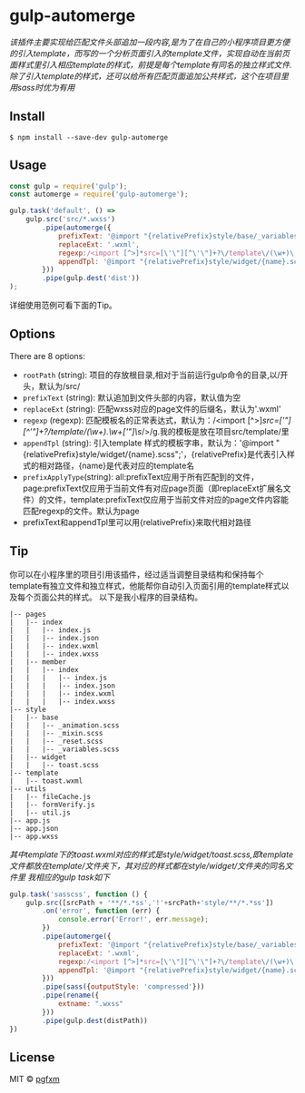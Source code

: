 # gulp-automerge 

*该插件主要实现给匹配文件头部追加一段内容,是为了在自己的小程序项目更方便的引入template，而写的一个分析页面引入的template文件，实现自动在当前页面样式里引入相应template的样式，前提是每个template有同名的独立样式文件.除了引入template的样式，还可以给所有匹配页面追加公共样式，这个在项目里用sass时优为有用*


## Install

```
$ npm install --save-dev gulp-automerge
```


## Usage

```js
const gulp = require('gulp');
const automerge = require('gulp-automerge');

gulp.task('default', () =>
	gulp.src('src/*.wxss')
		.pipe(automerge({
		    prefixText: '@import "{relativePrefix}style/base/_variables.scss"; @import "{relativePrefix}style/base/_mixin.scss"; @import "{relativePrefix}style/base/_animation.scss"; @import "{relativePrefix}style/base/_reset.scss";',
		    replaceExt: '.wxml',
		    regexp:/<import [^>]*src=[\'\"][^\'\"]+?\/template\/(\w+)\.\w+[\'\"]\s*\/>/g,
		    appendTpl: '@import "{relativePrefix}style/widget/{name}.scss";'
		}))
		.pipe(gulp.dest('dist'))
);
```
详细使用范例可看下面的Tip。
## Options

There are 8 options:
* `rootPath` (string): 项目的存放根目录,相对于当前运行gulp命令的目录,以/开头，默认为/src/
* `prefixText` (string): 默认追加到文件头部的内容，默认值为空
* `replaceExt` (string): 匹配wxss对应的page文件的后缀名，默认为'.wxml'
* `regexp` (regexp): 匹配模板名的正常表达式，默认为：/<import [^>]*src=[\'\"][^\'\"]+?\/template\/(\w+)\.\w+[\'\"]\s*\/>/g.我的模板是放在项目src/template/里
* `appendTpl` (string): 引入template 样式的模板字串，默认为：'@import "{relativePrefix}style/widget/{name}.scss";'，{relativePrefix}是代表引入样式的相对路径，{name}是代表对应的template名
* `prefixApplyType`(string): all:prefixText应用于所有匹配到的文件，page:prefixText仅应用于当前文件有对应page页面（即replaceExt扩展名文件）的文件，template:prefixText仅应用于当前文件对应的page文件内容能匹配regexp的文件。默认为page
* prefixText和appendTpl里可以用{relativePrefix}来取代相对路径

## Tip

你可以在小程序里的项目引用该插件，经过适当调整目录结构和保持每个template有独立文件和独立样式，他能帮你自动引入页面引用的template样式以及每个页面公共的样式。
以下是我小程序的目录结构。
```
|-- pages
|   |-- index
|   |   |-- index.js
|   |   |-- index.json
|   |   |-- index.wxml
|   |   |-- index.wxss
|   |-- member
|   |   |-- index
|   |   |   |-- index.js
|   |   |   |-- index.json
|   |   |   |-- index.wxml
|   |   |   |-- index.wxss
|-- style
|   |-- base
|   |   |-- _animation.scss
|   |   |-- _mixin.scss
|   |   |-- _reset.scss
|   |   |-- _variables.scss
|   |-- widget
|   |   |-- toast.scss
|-- template
|   |-- toast.wxml
|-- utils
|   |-- fileCache.js
|   |-- formVerify.js
|   |-- util.js
|-- app.js
|-- app.json
|-- app.wxss
```
*其中template下的toast.wxml对应的样式是style/widget/toast.scss,即template文件都放在template/文件夹下，其对应的样式都在style/widget/文件夹的同名文件里
我相应的gulp task如下*

```js
gulp.task('sasscss', function () {
    gulp.src([srcPath + '**/*.*ss','!'+srcPath+'style/**/*.*ss'])
        .on('error', function (err) {
            console.error('Error!', err.message);
        })
        .pipe(automerge({
            prefixText: '@import "{relativePrefix}style/base/_variables.scss"; @import "{relativePrefix}style/base/_mixin.scss"; @import "{relativePrefix}style/base/_animation.scss"; @import "{relativePrefix}style/base/_reset.scss";',
            replaceExt: '.wxml',
            regexp:/<import [^>]*src=[\'\"][^\'\"]+?\/template\/(\w+)\.\w+[\'\"]\s*\/>/g,
            appendTpl: '@import "{relativePrefix}style/widget/{name}.scss";'
        }))
        .pipe(sass({outputStyle: 'compressed'}))
        .pipe(rename({
            extname: ".wxss"
        }))
        .pipe(gulp.dest(distPath))
})
```
## License

MIT © [pgfxm](https://github.com/pgfxm)
